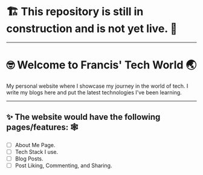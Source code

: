 # 🏗 This repository is still in construction and is not yet live. 🚧

---

# 🤓 Welcome to Francis' Tech World 🌏

My personal website where I showcase my journey in the world of tech. I write my blogs here and put the latest technologies I've been learning.

---

## ✨ The website would have the following pages/features: 🕸
- [ ] About Me Page.  
- [ ] Tech Stack I use.  
- [ ] Blog Posts.  
- [ ] Post Liking, Commenting, and Sharing.  
